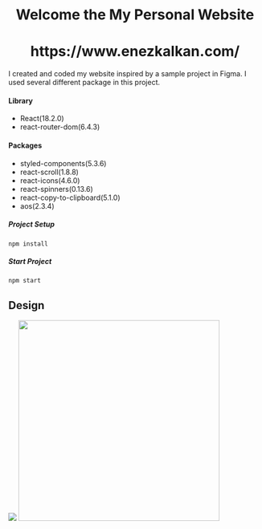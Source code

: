 # <h1 align="center">Welcome the My Personal Website</h1>
<h1 align="center">https://www.enezkalkan.com/</h1>

I created and coded my website inspired by a sample project in Figma. I used several different package in this project.

#### Library
  * React(18.2.0)
  * react-router-dom(6.4.3)
  

#### Packages
  * styled-components(5.3.6)
  * react-scroll(1.8.8)
  * react-icons(4.6.0)
  * react-spinners(0.13.6)
  * react-copy-to-clipboard(5.1.0)
  * aos(2.3.4)
  
  ##### Project Setup
 ```
 npm install
 ```
 ##### Start Project
 ```
 npm start
 ```
 
 ## Design
 <p float="left">
 <img src="https://www.toptal.com/developers/img-resize/view/851aaf24d720ace0e0e292b6d53f3068.png" />
 
 <img src="https://www.toptal.com/developers/img-resize/view/9cd85c188c6f8833e922d4916bc3b4cd.png" height="400" />
</p>
